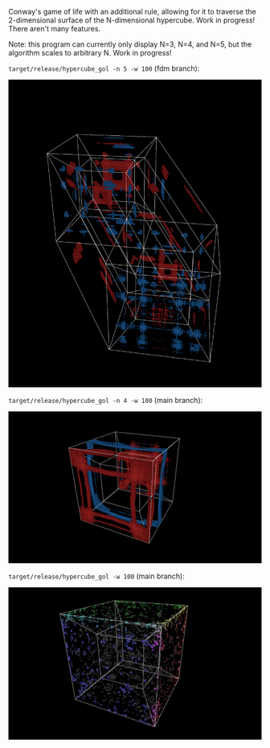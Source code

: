 Conway's game of life with an additional rule, allowing for it to traverse the 2-dimensional surface of the N-dimensional hypercube. Work in progress! There aren't many features.

Note: this program can currently only display N=3, N=4, and N=5, but the algorithm scales to arbitrary N. Work in progress!

`target/release/hypercube_gol -n 5 -w 100` (fdm branch):

![](waves2.png)

`target/release/hypercube_gol -n 4 -w 100` (main branch):

![](waves.png)

`target/release/hypercube_gol -w 100` (main branch):

![](gol.png)

